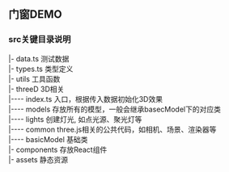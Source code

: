 ## 门窗DEMO

### src关键目录说明 
|- data.ts                       测试数据  
|- types.ts                      类型定义  
|- utils                         工具函数  
|- threeD                        3D相关  
|---- index.ts                   入口，根据传入数据初始化3D效果  
|---- models                     存放所有的模型，一般会继承basecModel下的对应类  
|---- lights                     创建灯光, 如点光源、聚光灯等  
|---- common                     three.js相关的公共代码，如相机、场景、渲染器等  
|---- basicModel                 基础类  
|- components                    存放React组件   
|- assets                        静态资源  